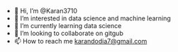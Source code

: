 - 👋 Hi, I’m @Karan3710
- 👀 I’m interested in data science and machine learning
- 🌱 I’m currently learning data science
- 💞️ I’m looking to collaborate on gitgub
- 📫 How to reach me karandodia7@gmail.com

<!---
Karan3710/Karan3710 is a ✨ special ✨ repository because its `README.md` (this file) appears on your GitHub profile.
You can click the Preview link to take a look at your changes.
--->
